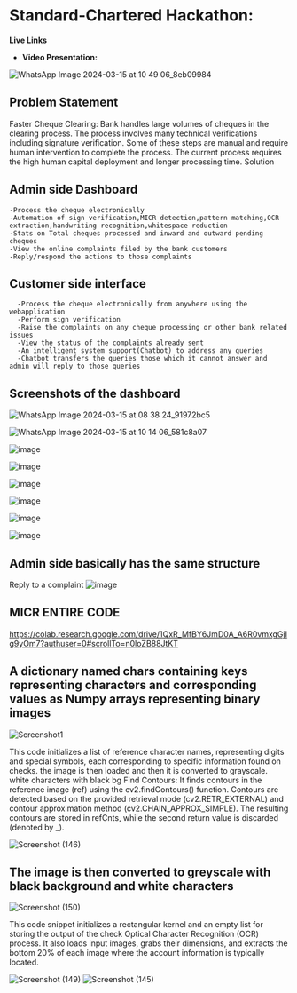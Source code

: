 # Standard-Chartered Hackathon:

**Live Links**

- **Video Presentation:** 

![WhatsApp Image 2024-03-15 at 10 49 06_8eb09984](https://github.com/MithileshEN/Standard-Chartered/assets/87403588/26149caf-6bca-48b2-b84b-f482867871da)
## Problem Statement
Faster Cheque Clearing: Bank handles large volumes of cheques in the clearing process. The process involves many technical verifications including signature verification. Some of these steps are manual and require human intervention to complete the process. The current process requires the high human capital deployment and longer processing time.
Solution
## Admin side Dashboard

    -Process the cheque electronically
    -Automation of sign verification,MICR detection,pattern matching,OCR extraction,handwriting recognition,whitespace reduction
    -Stats on Total cheques processed and inward and outward pending cheques
    -View the online complaints filed by the bank customers
    -Reply/respond the actions to those complaints
## Customer side interface
      -Process the cheque electronically from anywhere using the webapplication
      -Perform sign verification
      -Raise the complaints on any cheque processing or other bank related issues
      -View the status of the complaints already sent
      -An intelligent system support(Chatbot) to address any queries
      -Chatbot transfers the queries those which it cannot answer and admin will reply to those queries
## Screenshots of the dashboard

![WhatsApp Image 2024-03-15 at 08 38 24_91972bc5](https://github.com/MithileshEN/Standard-Chartered/assets/87403588/243e9797-da49-4095-bf60-c02aaba782da)

![WhatsApp Image 2024-03-15 at 10 14 06_581c8a07](https://github.com/MithileshEN/Standard-Chartered/assets/87403588/6a0e5c76-f9fb-4381-8fe6-cb570b38e85c)

![image](https://github.com/MithileshEN/Standard-Chartered/assets/87403588/c82b3373-a801-4dcb-b7db-eb935886d7f1)

![image](https://github.com/MithileshEN/Standard-Chartered/assets/87403588/e82b1e09-456a-49dc-8714-fe2ef1ca126c)

![image](https://github.com/MithileshEN/Standard-Chartered/assets/87403588/0e3a76b9-a66e-41cb-8c4a-fd87273bd146)

![image](https://github.com/MithileshEN/Standard-Chartered/assets/87403588/300cb252-93d3-454e-ae72-4526abb87e57)

![image](https://github.com/MithileshEN/Standard-Chartered/assets/87403588/157f6630-5a88-40df-9bff-0535bc8b3d2b)

![image](https://github.com/MithileshEN/Standard-Chartered/assets/87403588/443bc95c-330b-4d92-ba56-6954d427ff90)

## Admin side basically has the same structure 
Reply to a complaint
![image](https://github.com/MithileshEN/Standard-Chartered/assets/87403588/25048198-551e-41a9-a6f5-c49a88d73c38)




## MICR ENTIRE CODE
https://colab.research.google.com/drive/1QxR_MfBY6JmD0A_A6R0vmxgGjIg9yOm7?authuser=0#scrollTo=n0loZB88JtKT

## A dictionary named chars containing keys representing characters and corresponding values as Numpy arrays representing binary images

![Screenshot1](https://github.com/MithileshEN/Standard-Chartered/assets/102873408/07932204-f803-4693-84e1-7254dab678cf)

This code initializes a list of reference character names, representing digits and special symbols, each corresponding to specific information found on checks.
the image is then loaded and then it is converted to grayscale. white characters with black bg
Find Contours: It finds contours in the reference image (ref) using the cv2.findContours() function. Contours are detected based on the provided retrieval mode (cv2.RETR_EXTERNAL) and contour approximation method (cv2.CHAIN_APPROX_SIMPLE). The resulting contours are stored in refCnts, while the second return value is discarded (denoted by _).

![Screenshot (146)](https://github.com/MithileshEN/Standard-Chartered/assets/102873408/4e0f2aed-46d0-4ac3-bbc9-1ba00e5a94d8)

## The image is then converted to greyscale with black background and white characters
![Screenshot (150)](https://github.com/MithileshEN/Standard-Chartered/assets/102873408/8a7ff4ca-a85c-4143-9178-2e5b22719d01)

This code snippet initializes a rectangular kernel and an empty list for storing the output of the check Optical Character Recognition (OCR) process. It also loads input images, grabs their dimensions, and extracts the bottom 20% of each image where the account information is typically located.

![Screenshot (149)](https://github.com/MithileshEN/Standard-Chartered/assets/102873408/5ffa9314-d6c1-41e9-b389-aa2bb19df57b)
![Screenshot (145)](https://github.com/MithileshEN/Standard-Chartered/assets/102873408/816e9398-1f09-4551-91f4-1a8aee365d0b)












